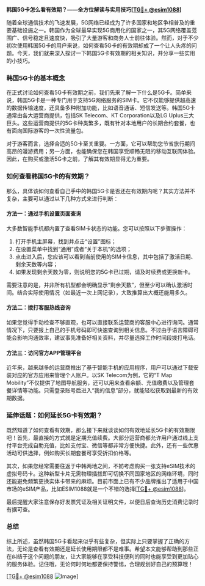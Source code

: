 **韩国5G卡怎么看有效期？——全方位解读与实用技巧[[TG💪+ @esim1088](https://t.me/s/esim1088)]**

随着全球通信技术的飞速发展，5G网络已经成为了许多国家和地区争相普及的重要基础设施之一。韩国作为全球最早实现5G商用化的国家之一，其5G网络覆盖范围广、信号稳定且速度快，吸引了大量游客和商务人士前往体验。然而，对于不少初次使用韩国5G卡的用户来说，如何查看5G卡的有效期却成了一个让人头疼的问题。今天，我们就来深入探讨一下韩国5G卡有效期的相关知识，并分享一些实用的小技巧。

### 韩国5G卡的基本概念

在正式讨论如何查看5G卡有效期之前，我们先来了解一下什么是5G卡。简单来说，韩国5G卡是一种专门用于支持5G网络服务的SIM卡。它不仅能够提供超高速的数据传输速度，还具备多种附加功能，比如语音通话、短信发送等。韩国5G卡通常由各大运营商提供，包括SK Telecom、KT Corporation以及LG Uplus三大巨头。这些运营商提供的5G卡种类繁多，既有针对本地用户的长期合约套餐，也有面向国际游客的一次性流量包。

对于游客而言，选择合适的5G卡至关重要。一方面，它可以帮助您节省旅行期间高昂的漫游费用；另一方面，也能确保您在韩国享受顺畅无阻的移动互联网体验。因此，在购买或激活5G卡之前，了解其有效期显得尤为重要。

### 如何查看韩国5G卡的有效期？

那么，具体该如何查看自己手中的韩国5G卡是否还在有效期内呢？其实方法并不复杂，主要可以通过以下几种方式来进行判断：

#### 方法一：通过手机设置页面查询

大多数智能手机都内置了查看SIM卡状态的功能。您可以按照以下步骤操作：
1. 打开手机主屏幕，找到并点击“设置”图标；
2. 在设置菜单中找到“通用”或者“关于本机”的选项；
3. 点击进入后，您应该可以看到当前使用的SIM卡信息，其中包括了激活日期、剩余天数等内容；
4. 如果发现剩余天数为零，则说明您的5G卡已过期，请及时续费或更换新卡。

需要注意的是，并非所有机型都会明确显示“剩余天数”，但至少可以确认激活时间。结合实际使用情况（如最近一次上网记录），大致推算出大概还能用多久。

#### 方法二：拨打客服热线咨询

如果您觉得手动检查不够直观，也可以直接联系运营商的客服中心进行询问。通常情况下，只要报上自己的手机号码即可快速查询到相关信息。不过由于语言障碍可能会影响沟通效率，建议事先准备好相关资料，并尽量选择工作时间段拨打电话。

#### 方法三：访问官方APP管理平台

近年来，越来越多的运营商推出了基于智能手机的应用程序，用户可以通过下载安装对应的官方应用来管理个人账户。以SK Telecom为例，它的“T Map Mobility”不仅提供了地图导航服务，还可以用来查看余额、充值缴费以及管理套餐详情等功能。只需登录账号后进入“我的信息”部分，就能轻松获取到最新的有效期数据。

### 延伸话题：如何延长5G卡有效期？

既然知道了如何查看有效期，那么接下来就谈谈如何有效地延长5G卡的有效期限吧！首先，最直接的方式就是定期充值续费。大部分运营商都允许用户通过线上支付平台完成自助充值，比如支付宝、微信等都非常方便快捷。此外，还有一些优惠活动可供选择，例如购买长期套餐可享受折扣价格等。

其次，如果您经常需要往返于中韩两地之间，不妨考虑购买一张支持eSIM技术的虚拟号码卡。这种新型卡片无需物理插拔即可切换不同国家地区的网络环境，同时还能避免频繁更换实体卡带来的麻烦。目前市面上已有不少品牌推出了适用于中国市场的eSIM产品，比如ESIM1088就是一个不错的选择[[TG💪+ @esim1088](https://t.me/s/esim1088)]。

最后提醒大家注意保存好发票凭证及相关证明文件，以便日后查询历史消费记录时有据可查。

### 总结

综上所述，虽然韩国5G卡看起来似乎有些复杂，但实际上只要掌握了正确的方法，无论是查看有效期还是延长使用期限都不是难事。希望本文能够帮助到那些正在纠结于这个问题的朋友，让大家能够在享受科技便利的同时也能享受到更加贴心的服务体验。记住哦，无论何时何地都要保持警惕，合理规划好自己的预算哦！

[[TG💪+ @esim1088](https://t.me/s/esim1088) ![Image](https://i.postimg.cc/4NQfJmqS/Snipaste-2025-05-13-00-14-12.png)]